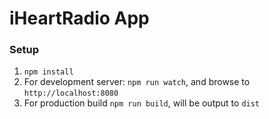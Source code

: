 # iHeartRadio App

### Setup
1. `npm install`
2. For development server: `npm run watch`, and browse to
   `http://localhost:8080`
3. For production build `npm run build`, will be output to `dist`
